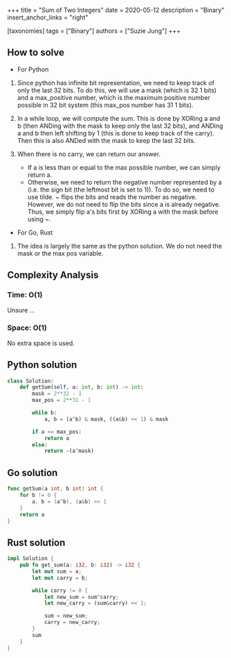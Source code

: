 +++
title = "Sum of Two Integers"
date = 2020-05-12
description = "Binary"
insert_anchor_links = "right"

[taxonomies]
tags = ["Binary"]
authors = ["Suzie Jung"]
+++

## How to solve

* For Python

1. Since python has infinite bit representation, we need to keep track of only the last 32 bits. To do this, we will use a mask (which is 32 1 bits) and a max_positive number, which is the maximum positive number possible in 32 bit system (this max_pos number has 31 1 bits).

2. In a while loop, we will compute the sum. This is done by XORing a and b (then ANDing with the mask to keep only the last 32 bits), and ANDing a and b then left shifting by 1 (this is done to keep track of the carry). Then this is also ANDed with the mask to keep the last 32 bits.

3. When there is no carry, we can return our answer.
    * If a is less than or equal to the max possible number, we can simply return a.
    * Otherwise, we need to return the negative number represented by a (i.e. the sign bit (the leftmost bit is set to 1)). To do so, we need to use tilde. ~ flips the bits and reads the number as negative. However, we do not need to flip the bits since a is already negative. Thus, we simply flip a's bits first by XORing a with the mask before using ~.

* For Go, Rust

1. The idea is largely the same as the python solution. We do not need the mask or the max pos variable.

## Complexity Analysis

### Time: O(1)

Unsure ...

### Space: O(1)

No extra space is used.

## Python solution

```python
class Solution:
    def getSum(self, a: int, b: int) -> int:
        mask = 2**32 - 1
        max_pos = 2**31 - 1

        while b:
            a, b = (a^b) & mask, ((a&b) << 1) & mask

        if a <= max_pos:
            return a
        else:
            return ~(a^mask)
```

## Go solution

```go
func getSum(a int, b int) int {
    for b != 0 {
        a, b = (a^b), (a&b) << 1
    }
    return a
}
```

## Rust solution

```rust
impl Solution {
    pub fn get_sum(a: i32, b: i32) -> i32 {
        let mut sum = a;
        let mut carry = b;

        while carry != 0 {
            let new_sum = sum^carry;
            let new_carry = (sum&carry) << 1;

            sum = new_sum;
            carry = new_carry;
        }
        sum
    }
}
```
